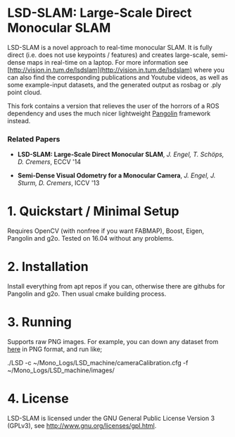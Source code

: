 # LSD-SLAM: Large-Scale Direct Monocular SLAM

LSD-SLAM is a novel approach to real-time monocular SLAM. It is fully direct (i.e. does not use keypoints / features) and creates large-scale, 
semi-dense maps in real-time on a laptop. For more information see
[http://vision.in.tum.de/lsdslam](http://vision.in.tum.de/lsdslam)
where you can also find the corresponding publications and Youtube videos, as well as some 
example-input datasets, and the generated output as rosbag or .ply point cloud.

This fork contains a version that relieves the user of the horrors of a ROS dependency and uses the much nicer lightweight [Pangolin](https://github.com/stevenlovegrove/Pangolin) framework instead. 

### Related Papers

* **LSD-SLAM: Large-Scale Direct Monocular SLAM**, *J. Engel, T. Schöps, D. Cremers*, ECCV '14

* **Semi-Dense Visual Odometry for a Monocular Camera**, *J. Engel, J. Sturm, D. Cremers*, ICCV '13

# 1. Quickstart / Minimal Setup

Requires OpenCV (with nonfree if you want FABMAP), Boost, Eigen, Pangolin and g2o. Tested on 16.04 without any problems.

# 2. Installation

Install everything from apt repos if you can, otherwise there are githubs for Pangolin and g2o. Then usual cmake building process.

# 3. Running

Supports raw PNG images. For example, you can down any dataset from [here](http://vision.in.tum.de/lsdslam) in PNG format, and run like;

./LSD -c ~/Mono_Logs/LSD_machine/cameraCalibration.cfg -f ~/Mono_Logs/LSD_machine/images/

# 4. License
LSD-SLAM is licensed under the GNU General Public License Version 3 (GPLv3), see http://www.gnu.org/licenses/gpl.html.
